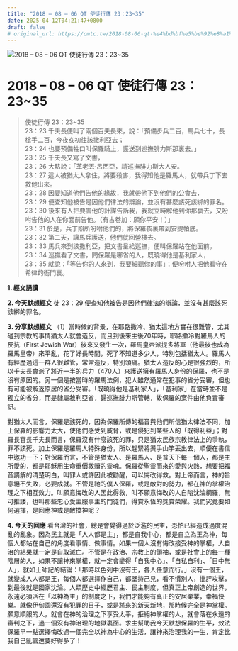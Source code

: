 ```yaml
---
title: "2018 – 08 – 06 QT 使徒行傳 23：23~35"
date: 2025-04-12T04:21:47+0800
draft: false
# original_url: https://cmtc.tw/2018-08-06-qt-%e4%bd%bf%e5%be%92%e8%a1%8c%e5%82%b3-23%ef%bc%9a2335
---
```


![2018 – 08 – 06 QT 使徒行傳 23：23\~35](/images/qt.jpg   "2018 – 08 – 06 QT 使徒行傳 23：23\~35")

# 2018 – 08 – 06 QT 使徒行傳 23：23\~35

> 使徒行傳 23：23\~35  
> 23：23 千夫長便叫了兩個百夫長來，說：「預備步兵二百，馬兵七十，長槍手二百，今夜亥初往該撒利亞去；  
> 23：24 也要預備牲口叫保羅騎上，護送到巡撫腓力斯那裏去。」  
> 23：25 千夫長又寫了文書，  
> 23：26 大略說：「革老丟‧呂西亞，請巡撫腓力斯大人安。  
> 23：27 這人被猶太人拿住，將要殺害，我得知他是羅馬人，就帶兵丁下去救他出來。  
> 23：28 因要知道他們告他的緣故，我就帶他下到他們的公會去，  
> 23：29 便查知他被告是因他們律法的辯論，並沒有甚麼該死該綁的罪名。  
> 23：30 後來有人把要害他的計謀告訴我，我就立時解他到你那裏去，又吩咐告他的人在你面前告他。（有古卷加：願你平安！）」  
> 23：31 於是，兵丁照所吩咐他們的，將保羅夜裏帶到安提帕底。  
> 23：32 第二天，讓馬兵護送，他們就回營樓去。  
> 23：33 馬兵來到該撒利亞，把文書呈給巡撫，便叫保羅站在他面前。  
> 23：34 巡撫看了文書，問保羅是哪省的人，既曉得他是基利家人，  
> 23：35 就說：「等告你的人來到，我要細聽你的事」；便吩咐人把他看守在希律的衙門裏。

**1. 經文誦讀**

**2.  今天默想經文**
徒 23：29 便查知他被告是因他們律法的辯論，並沒有甚麼該死該綁的罪名。

**3. 分享默想經文**
（1）當時候的背景，在耶路撒冷、猶太這地方實在很難管，尤其碰到宗教的事情猶太人就會造反，而且到後來主後70年時，耶路撒冷對羅馬人的反抗（First Jewish War）後來又發生一次，羅馬皇帝派提多將軍（他最後也成為羅馬皇帝）來平亂，花了好長時間，死了不知道多少人，特別包括猶太人。羅馬人有經歷過這一群人很難管，常常造反，特別頭痛。猶太人造反的心是很強烈的，所以千夫長會派了將近一半的兵力（470人）來護送擁有羅馬人身份的保羅，也不是沒有原因的。另一個是按當時的羅馬法例，犯人雖然通常在犯事的省分受審，但也有可能被解返原居的省分受審。「既曉得他是基利家人」，「基利家」在當時並不是獨立的省分，而是隸屬敘利亞省，歸巡撫腓力斯管轄，故保羅的案件由他負責審訊。

對猶太人而言，保羅是該死的，因為保羅所傳的福音與他們所信猶太律法不同，加上保羅的影響力太大，使他們感受到威脅，或是侵犯到某些人的「既得利益」；對羅長官長千夫長而言，保羅沒有什麼該死的罪，只是猶太民族宗教律法上的爭執，罪不該死。加上保羅是羅馬人特殊身份，所以趕緊將燙手山竽丟出去，順便在書信中邀功一下；對保羅而言，不管是猶太人、是羅馬人、是普天下每一個人，都是主所愛的，都是耶穌用生命重價救贖的靈魂。保羅從聖靈而來的愛與火熱，想要把福音講解的清楚明白，叫罪人或許因此被勸醒，可以悔改得救。對上帝而言，神的旨意絕不失敗，必要成就。不管是祂的僕人保羅，或是敵對的勢力，都在神的掌權治理之下相互效力。叫願意悔改的人因此得救，叫不願意悔改的人自陷沈淪網羅，無可推諉，也叫那些忠心愛主服事主的門徒們，得賞永恆的獎賞榮耀。我們究竟要如何選擇，是回應神或是敵擋神呢？

**4. 今天的回應**
看台灣的社會，總是會覺得過於泛濫的民主，恐怕已經造成過度混亂的亂象。因為民主就是「人人都是主」，都是自我中心，都是自立為王為神，每個人都站在自己的角度看事情、做事情。如果一個人沒有悔改接受神的掌權，人自治的結果就一定是自取滅亡。不管是在政治、宗教上的領袖，或是社會上的每一種階層的人，如果不讓神來掌權，就一定會變得「自我中心」、「自私自利」、「目中無人」，就如士師記的結論：「那時以色列中沒有王，各人任意而行。」沒有一個王，就變成人人都是王，每個人都選擇作自己，都堅持己見，看不慣別人，批評攻擊，到最後就是國家沈淪。人類歷史中經歷君主、民主制度，但真正上帝創造的世界，永遠必須活在「以神為主」的制度之下，我們才能夠有真正的安居樂業，幸福快樂。就像伊甸園還沒有犯罪的日子，或是將來的新天新地，那時候完全是神掌權。願意順服的人，就會在神的治理之下享受太平，拒絕神掌權的人，就會落在永遠的審判之下，過一個沒有神治理的地獄裏面。求主幫助我今天默想保羅的生平，效法保羅早一點選擇悔改過一個完全以神為中心的生活，讓神來治理我的一生，肯定比我自己亂管還要好得多了！

